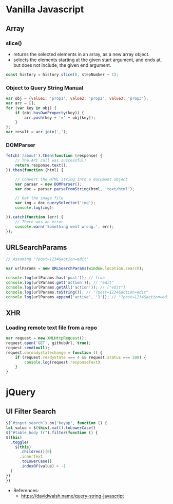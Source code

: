 # Vanilla Javascript
## Array
### slice()
- returns the selected elements in an array, as a new array object.
- selects the elements starting at the given start argument, and ends at, but does not include, the given end argument.
```js
const history = history.slice(0, stepNumber + 1);
```

### Object to Query String Manual
```js
var obj = {value1: 'prop1', value2: 'prop2', value3: 'prop3'};
var arr = [];
for (var key in obj) {
    if (obj.hasOwnProperty(key)) {
        arr.push(key + '=' + obj[key]);
    }
};
var result = arr.join(',');
```

### DOMParser
```js
fetch('/about').then(function (response) {
	// The API call was successful!
	return response.text();
}).then(function (html) {

	// Convert the HTML string into a document object
	var parser = new DOMParser();
	var doc = parser.parseFromString(html, 'text/html');

	// Get the image file
	var img = doc.querySelector('img');
	console.log(img);

}).catch(function (err) {
	// There was an error
	console.warn('Something went wrong.', err);
});
```

## URLSearchParams
```js
// Assuming "?post=1234&action=edit"

var urlParams = new URLSearchParams(window.location.search);

console.log(urlParams.has('post')); // true
console.log(urlParams.get('action')); // "edit"
console.log(urlParams.getAll('action')); // ["edit"]
console.log(urlParams.toString()); // "?post=1234&action=edit"
console.log(urlParams.append('active', '1')); // "?post=1234&action=edit&active=1"
```

## XHR

### Loading remote text file from a repo
```js
var request = new XMLHttpRequest();
request.open('GET', githubUrl, true);
request.send(null);
request.onreadystatechange = function () {
	if (request.readyState === 4 && request.status === 200) {
		console.log(request.responseText)
	}
}
```
# jQuery

## UI Filter Search
```js
$(`#input_search`).on("keyup", function () {
let value = $(this).val().toLowerCase()
$("#table_body tr").filter(function () {
$(this)
  .toggle(
    $(this)
      .children()[0]
      .innerText
      .toLowerCase()
      .indexOf(value) > -1
  )
})
})
```

- References:
	- https://davidwalsh.name/query-string-javascript
